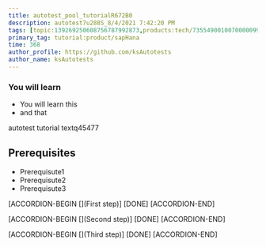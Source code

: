 ```yaml
---
title: autotest_pool_tutorialR672B0
description: autotest7u288S_8/4/2021 7:42:20 PM
tags: [topic:139269250608756787992873,products:tech/73554900100700000996,tutorial:experience/advanced]
primary_tag: tutorial:product/sapHana
time: 368
author_profile: https://github.com/ksAutotests
author_name: ksAutotests
---
```

### You will learn
- You will learn this
- and that

autotest tutorial textq45477

## Prerequisites
- Prerequisute1
- Prerequisute2
- Prerequisute3

[ACCORDION-BEGIN [](First step)]
[DONE]
[ACCORDION-END]

[ACCORDION-BEGIN [](Second step)]
[DONE]
[ACCORDION-END]

[ACCORDION-BEGIN [](Third step)]
[DONE]
[ACCORDION-END]

